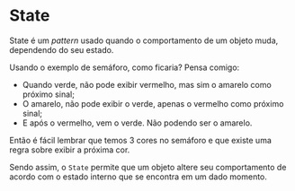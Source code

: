# State

State é um _pattern_ usado quando o comportamento de um objeto muda, dependendo do seu estado.

Usando o exemplo de semáforo, como ficaria? Pensa comigo:

- Quando verde, não pode exibir vermelho, mas sim o amarelo como próximo sinal;
- O amarelo, não pode exibir o verde, apenas o vermelho como próximo sinal;
- E após o vermelho, vem o verde. Não podendo ser o amarelo.

Então é fácil lembrar que temos 3 cores no semáforo e que existe uma regra sobre exibir a próxima cor.

Sendo assim, o `State` permite que um objeto altere seu comportamento de acordo com o estado interno que se encontra em um dado momento.

